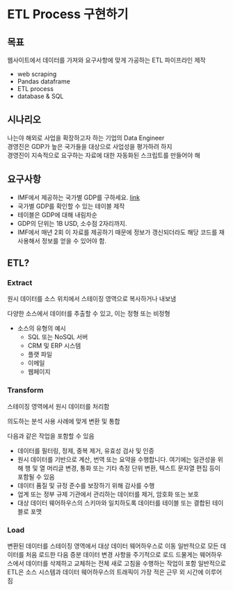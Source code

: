 # ETL Process 구현하기

## 목표
웹사이트에서 데이터를 가져와 요구사항에 맞게 가공하는 ETL 파이프라인 제작
- web scraping
- Pandas dataframe
- ETL process
- database & SQL


## 시나리오
나는야 해외로 사업을 확장하고자 하는 기업의 Data Engineer\
경영진은 GDP가 높은 국가들을 대상으로 사업성을 평가하려 하지\
경영진이 지속적으로 요구하는 자료에 대한 자동화된 스크립트를 만들어야 해

## 요구사항
- IMF에서 제공하는 국가별 GDP를 구하세요. [link](https://en.wikipedia.org/wiki/List_of_countries_by_GDP_%28nominal%29)
- 국가별 GDP를 확인할 수 있는 테이블 제작
- 테이블은 GDP에 대해 내림차순
- GDP의 단위는 1B USD, 소수점 2자리까지.
- IMF에서 매년 2회 이 자료를 제공하기 때문에 정보가 갱신되더라도 해당 코드를 재사용해서 정보를 얻을 수 있어야 함.


## ETL?
### Extract
원시 데이터를 소스 위치에서 스테이징 영역으로 복사하거나 내보냄

다양한 소스에서 데이터를 추출할 수 있고, 이는 정형 또는 비정형

- 소스의 유형의 예시
    - SQL 또는 NoSQL 서버
    - CRM 및 ERP 시스템
    - 플랫 파일
    - 이메일
    - 웹페이지

### Transform
스테이징 영역에서 원시 데이터를 처리함

의도하는 분석 사용 사례에 맞게 변환 및 통합

다음과 같은 작업을 포함할 수 있음
- 데이터를 필터링, 정제, 중복 제거, 유효성 검사 및 인증
- 원시 데이터를 기반으로 계산, 번역 또는 요약을 수행합니다. 여기에는 일관성을 위해 행 및 열 머리글 변경, 통화 또는 기타 측정 단위 변환, 텍스트 문자열 편집 등이 포함될 수 있음
- 데이터 품질 및 규정 준수를 보장하기 위해 감사를 수행
- 업계 또는 정부 규제 기관에서 관리하는 데이터를 제거, 암호화 또는 보호
- 대상 데이터 웨어하우스의 스키마와 일치하도록 데이터를 테이블 또는 결합된 테이블로 포맷

### Load
변환된 데이터를 스테이징 영역에서 대상 데이터 웨어하우스로 이동
일반적으로 모든 데이터를 처음 로드한 다음 증분 데이터 변경 사항을 주기적으로 로드
드물게는 웨어하우스에서 데이터를 삭제하고 교체하는 전체 새로 고침을 수행하는 작업이 포함
일반적으로 ETL은 소스 시스템과 데이터 웨어하우스의 트래픽이 가장 적은 근무 외 시간에 이루어짐